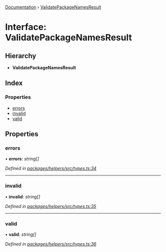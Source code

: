[Documentation](../README.md) › [ValidatePackageNamesResult](validatepackagenamesresult.md)

# Interface: ValidatePackageNamesResult

## Hierarchy

* **ValidatePackageNamesResult**

## Index

### Properties

* [errors](validatepackagenamesresult.md#errors)
* [invalid](validatepackagenamesresult.md#invalid)
* [valid](validatepackagenamesresult.md#valid)

## Properties

###  errors

• **errors**: *string[]*

*Defined in [packages/helpers/src/types.ts:34](https://github.com/dylanaubrey/repodog/blob/30d5d3f/packages/helpers/src/types.ts#L34)*

___

###  invalid

• **invalid**: *string[]*

*Defined in [packages/helpers/src/types.ts:35](https://github.com/dylanaubrey/repodog/blob/30d5d3f/packages/helpers/src/types.ts#L35)*

___

###  valid

• **valid**: *string[]*

*Defined in [packages/helpers/src/types.ts:36](https://github.com/dylanaubrey/repodog/blob/30d5d3f/packages/helpers/src/types.ts#L36)*
